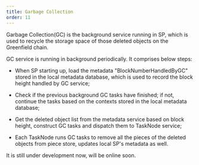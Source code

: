 ```yaml
---
title: Garbage Collection
order: 11
---
```


Garbage Collection(GC) is the background service running in SP, which is used to recycle
the storage space of those deleted objects on the Greenfield chain.

GC service is running in background periodically. It comprises below steps:

* When SP starting up, load the metadata "BlockNumberHandledByGC" stored in the local
metadata database, which is used to record the block height handled by GC service; 

* Check if the previous background GC tasks have finished; if not, continue the tasks
based on the contexts stored in the local metadata database; 

* Get the deleted object list from the metadata service based on block height, construct
GC tasks and dispatch them to TaskNode service; 

* Each TaskNode runs GC tasks to remove all the pieces of the deleted objects from piece
store, updates local SP's metadata as well. 

It is still under development now, will be online soon.
